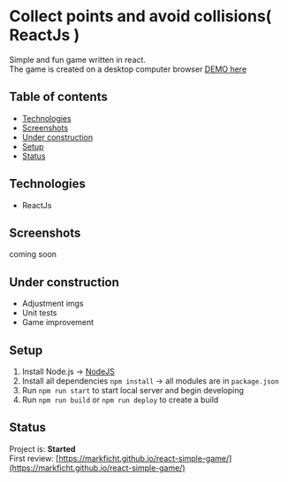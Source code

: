 # Collect points and avoid collisions( ReactJs )

Simple and fun game written in react.<br/>
The game is created on a desktop computer browser
[DEMO here](https://markficht.github.io/react-simple-game/)

## Table of contents

- [Technologies](#technologies)
- [Screenshots](#screenshots)
- [Under construction](#under-construction)
- [Setup](#setup)
- [Status](#status)

## Technologies

- ReactJs

## Screenshots

<!-- ![Example screenshot](./screenshot/g2.png) -->

coming soon

## Under construction

- Adjustment imgs
- Unit tests
- Game improvement

## Setup

1. Install Node.js -> [NodeJS](https://nodejs.org/en/)
2. Install all dependencies `npm install` -> all modules are in `package.json`
3. Run `npm run start` to start local server and begin developing
4. Run `npm run build` or `npm run deploy` to create a build

## Status

Project is: **Started**
<br/> First review: [https://markficht.github.io/react-simple-game/](https://markficht.github.io/react-simple-game/)
